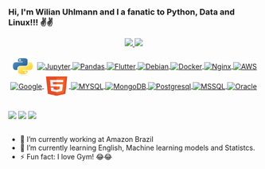 ### Hi, I'm Wilian Uhlmann and I a fanatic to Python, Data and Linux!!! ✌✌


<div align="center">
    <a href="https://github.com/rafaballerini">
    <img height="180em" src="https://github-readme-stats.vercel.app/api?username=wilianuhlmann&show_icons=true&theme=tokyonight&include_all_commits=true&count_private=true"/>
    <img height="180em" src="https://github-readme-stats.vercel.app/api/top-langs/?username=wilianuhlmann&layout=compact&langs_count=7&theme=tokyonight"/>
</div>

<div align="center">
    <div style="display: inline_block"><br>
        <a href="https://www.python.org/" target="_blank"><img align="center" alt="Python" height="40" width="50" src="https://raw.githubusercontent.com/devicons/devicon/master/icons/python/python-original.svg"></a> 
        <a href="https://jupyter.org/" target="_blank"><img align="center" alt="Jupyter" height="40" width="50" src="https://cdn.jsdelivr.net/gh/devicons/devicon/icons/jupyter/jupyter-original-wordmark.svg" /> </a>
        <a href="https://pandas.pydata.org/" target="_blank"><img align="center" alt="Pandas"  height="40" width="50" src="https://cdn.jsdelivr.net/gh/devicons/devicon/icons/pandas/pandas-original.svg" /> </a>
        <a href="https://flutter.dev/" target="_blank"><img align="center" alt="Flutter"  height="40" width="50" src="https://cdn.jsdelivr.net/gh/devicons/devicon/icons/flutter/flutter-original.svg" /> </a>
        <a href="https://www.debian.org/" target="_blank"><img align="center" alt="Debian"  height="40" width="50" src="https://cdn.jsdelivr.net/gh/devicons/devicon/icons/debian/debian-original.svg" /> </a>
        <a href="https://www.docker.com/" target="_blank"><img align="center" alt="Docker"  height="40" width="50" src="https://cdn.jsdelivr.net/gh/devicons/devicon/icons/docker/docker-original.svg" /> </a>
        <a href="https://www.nginx.com/" target="_blank"><img align="center" alt="Nginx"  height="40" width="50" src="https://cdn.jsdelivr.net/gh/devicons/devicon/icons/nginx/nginx-original.svg" /> </a>
        <a href="https://aws.amazon.com/pt/" target="_blank"><img align="center" alt="AWS"  height="40" width="50" src="https://cdn.jsdelivr.net/gh/devicons/devicon/icons/amazonwebservices/amazonwebservices-original-wordmark.svg" /> </a>
        <a href="https://cloud.google.com" target="_blank"><img align="center" alt="Google"  height="40" width="50" src="https://cdn.jsdelivr.net/gh/devicons/devicon/icons/googlecloud/googlecloud-original.svg" /> </a>
        <a href="https://www.w3schools.com/html/default.asp" target="_blank"><img align="center" alt="HTML5"  height="40" width="50" src="https://raw.githubusercontent.com/devicons/devicon/master/icons/html5/html5-original.svg"> </a>
        <a href="https://www.mysql.com/" target="_blank"><img align="center" alt="MYSQL"  height="40" width="50" src="https://cdn.jsdelivr.net/gh/devicons/devicon/icons/mysql/mysql-original.svg" /> </a>
        <a href="https://www.mongodb.com" target="_blank"><img align="center" alt="MongoDB"  height="40" width="50" src="https://cdn.jsdelivr.net/gh/devicons/devicon/icons/mongodb/mongodb-original.svg" /> </a>
        <a href="https://www.postgresql.org/" target="_blank"><img align="center" alt="Postgresql"  height="40" width="50" src="https://cdn.jsdelivr.net/gh/devicons/devicon/icons/postgresql/postgresql-original.svg" /> </a>
        <a href="https://www.microsoft.com/pt-br/sql-server/sql-server-downloads" target="_blank"><img align="center" alt="MSSQL"  height="40" width="50" src="https://cdn.jsdelivr.net/gh/devicons/devicon/icons/microsoftsqlserver/microsoftsqlserver-plain.svg" /> </a>
        <a href="https://www.oracle.com/br/database/" target="_blank"><img align="center" alt="Oracle"  height="40" width="50" src="https://cdn.jsdelivr.net/gh/devicons/devicon/icons/oracle/oracle-original.svg" /> </a>
    </div>
</div>

 ##
  
<div> 
  <a href="https://www.youtube.com/channel/UCn6Dm0VgHvt_mLiWsvHyX8A" target="_blank"><img src="https://img.shields.io/badge/YouTube-FF0000?style=for-the-badge&logo=youtube&logoColor=white" target="_blank"></a>
  <a href="https://www.instagram.com/datasciencedeverdade/?hl=pt" target="_blank"><img src="https://img.shields.io/badge/-Instagram-%23E4405F?style=for-the-badge&logo=instagram&logoColor=white" target="_blank"></a>
  <a href="https://www.linkedin.com/in/wilianuhlmann/" target="_blank"><img src="https://img.shields.io/badge/-LinkedIn-%230077B5?style=for-the-badge&logo=linkedin&logoColor=white" target="_blank"></a>  
</div>

  ##
  
- 🔭 I’m currently working at Amazon Brazil
- 🌱 I’m currently learning English, Machine learning models and Statistcs.
- ⚡ Fun fact: I love Gym! 😂😂

##
